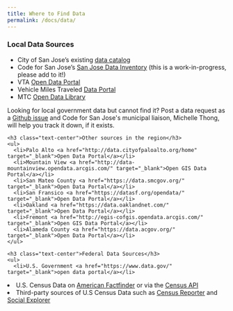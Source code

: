```yaml
---
title: Where to Find Data
permalink: /docs/data/
---
```


<div class="row">
  <div class="col-sm-12">
    <h3 class="text-center">Local Data Sources</h3>
    <ul>
      <li>City of San Jose’s existing <a href="http://data.sanjoseca.gov/home/" target="_blank">data catalog</a></li>
      <li>Code for San Jose’s <a href="https://docs.google.com/spreadsheets/d/1XQcEmeoR3JDb0xyg4iOnufAoE3X9VToupfXguZRyl9w/edit#gid=0" target="_blank">San Jose Data Inventory</a> (this is a work-in-progress, please add to it!)</li>
      <li>VTA <a href="https://data.vta.org/" target="_blank">Open Data Portal</a></li>
      <li>Vehicle Miles Traveled <a href="http://capvmt.us-west-2.elasticbeanstalk.com/data" target="_blank">Data Portal</a></li>
      <li>MTC <a href="http://mtc.ca.gov/tools-resources/data-tools/open-data-library" target="_blank">Open Data Library</a></li>
    </ul>
    <p>Looking for local government data but cannot find it? Post a data request as a <a href="https://github.com/codeforsanjose/data-requests">Github issue</a> and Code for San Jose's municipal liaison, Michelle Thong, will help you track it down, if it exists.</p>
     
    <h3 class="text-center">Other sources in the region</h3>
    <ul>
      <li>Palo Alto <a href="http://data.cityofpaloalto.org/home" target="_blank">Open Data Portal</a></li>
      <li>Mountain View <a href="http://data-mountainview.opendata.arcgis.com/" target="_blank">Open GIS Data Portal</a></li>
      <li>San Mateo County <a href="https://data.smcgov.org/" target="_blank">Open Data Portal</a></li>
      <li>San Fransico <a href="https://datasf.org/opendata/" target="_blank">Open Data Portal</a></li>
      <li>Oakland <a href="https://data.oaklandnet.com/" target="_blank">Open Data Portal</a></li>
      <li>Fremont <a href="http://egis-cofgis.opendata.arcgis.com/" target="_blank">Open GIS Data Portal</a></li>
      <li>Alameda County <a href="https://data.acgov.org/" target="_blank">Open Data Portal</a></li>
    </ul>

    <h3 class="text-center">Federal Data Sources</h3>
    <ul>
      <li>U.S. Government <a href="https://www.data.gov/" target="_blank">open data portal</a></li>
<li>U.S. Census Data on <a href="https://factfinder.census.gov/faces/nav/jsf/pages/index.xhtml" target="_blank">American Factfinder</a> or via the <a href="https://www.census.gov/developers/" target="_blank">Census API</a></li>
<li>Third-party sources of U.S Census Data such as <a href="https://censusreporter.org/" target="_blank">Census Reporter</a> and <a href="http://www.socialexplorer.com/" target="_blank">Social Explorer</a></li>
    </ul>
  </div>
</div>
